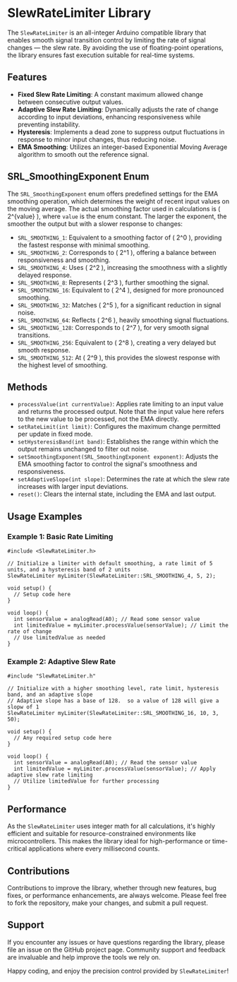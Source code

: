 # SlewRateLimiter Library

The `SlewRateLimiter` is an all-integer Arduino compatible library that enables smooth signal transition control by limiting the rate of signal changes — the slew rate. By avoiding the use of floating-point operations, the library ensures fast execution suitable for real-time systems.

## Features

- **Fixed Slew Rate Limiting**: A constant maximum allowed change between consecutive output values.
- **Adaptive Slew Rate Limiting**: Dynamically adjusts the rate of change according to input deviations, enhancing responsiveness while preventing instability.
- **Hysteresis**: Implements a dead zone to suppress output fluctuations in response to minor input changes, thus reducing noise.
- **EMA Smoothing**: Utilizes an integer-based Exponential Moving Average algorithm to smooth out the reference signal.

## SRL_SmoothingExponent Enum

The `SRL_SmoothingExponent` enum offers predefined settings for the EMA smoothing operation, which determines the weight of recent input values on the moving average. The actual smoothing factor used in calculations is \( 2^{value} \), where `value` is the enum constant. The larger the exponent, the smoother the output but with a slower response to changes:

- `SRL_SMOOTHING_1`: Equivalent to a smoothing factor of \( 2^0 \), providing the fastest response with minimal smoothing.
- `SRL_SMOOTHING_2`: Corresponds to \( 2^1 \), offering a balance between responsiveness and smoothing.
- `SRL_SMOOTHING_4`: Uses \( 2^2 \), increasing the smoothness with a slightly delayed response.
- `SRL_SMOOTHING_8`: Represents \( 2^3 \), further smoothing the signal.
- `SRL_SMOOTHING_16`: Equivalent to \( 2^4 \), designed for more pronounced smoothing.
- `SRL_SMOOTHING_32`: Matches \( 2^5 \), for a significant reduction in signal noise.
- `SRL_SMOOTHING_64`: Reflects \( 2^6 \), heavily smoothing signal fluctuations.
- `SRL_SMOOTHING_128`: Corresponds to \( 2^7 \), for very smooth signal transitions.
- `SRL_SMOOTHING_256`: Equivalent to \( 2^8 \), creating a very delayed but smooth response.
- `SRL_SMOOTHING_512`: At \( 2^9 \), this provides the slowest response with the highest level of smoothing.

## Methods

- `processValue(int currentValue)`: Applies rate limiting to an input value and returns the processed output. Note that the input value here refers to the new value to be processed, not the EMA directly.
- `setRateLimit(int limit)`: Configures the maximum change permitted per update in fixed mode.
- `setHysteresisBand(int band)`: Establishes the range within which the output remains unchanged to filter out noise.
- `setSmoothingExponent(SRL_SmoothingExponent exponent)`: Adjusts the EMA smoothing factor to control the signal's smoothness and responsiveness.
- `setAdaptiveSlope(int slope)`: Determines the rate at which the slew rate increases with larger input deviations.
- `reset()`: Clears the internal state, including the EMA and last output.

## Usage Examples

### Example 1: Basic Rate Limiting

```
#include <SlewRateLimiter.h>

// Initialize a limiter with default smoothing, a rate limit of 5 units, and a hysteresis band of 2 units
SlewRateLimiter myLimiter(SlewRateLimiter::SRL_SMOOTHING_4, 5, 2);

void setup() {
  // Setup code here
}

void loop() {
  int sensorValue = analogRead(A0); // Read some sensor value
  int limitedValue = myLimiter.processValue(sensorValue); // Limit the rate of change
  // Use limitedValue as needed
}
```

### Example 2: Adaptive Slew Rate

```
#include "SlewRateLimiter.h"

// Initialize with a higher smoothing level, rate limit, hysteresis band, and an adaptive slope
// Adaptive slope has a base of 128.  so a value of 128 will give a slopw of 1
SlewRateLimiter myLimiter(SlewRateLimiter::SRL_SMOOTHING_16, 10, 3, 50);

void setup() {
  // Any required setup code here
}

void loop() {
  int sensorValue = analogRead(A0); // Read the sensor value
  int limitedValue = myLimiter.processValue(sensorValue); // Apply adaptive slew rate limiting
  // Utilize limitedValue for further processing
}
```

## Performance

As the `SlewRateLimiter` uses integer math for all calculations, it's highly efficient and suitable for resource-constrained environments like microcontrollers. This makes the library ideal for high-performance or time-critical applications where every millisecond counts.

## Contributions

Contributions to improve the library, whether through new features, bug fixes, or performance enhancements, are always welcome. Please feel free to fork the repository, make your changes, and submit a pull request.

## Support

If you encounter any issues or have questions regarding the library, please file an issue on the GitHub project page. Community support and feedback are invaluable and help improve the tools we rely on.

Happy coding, and enjoy the precision control provided by `SlewRateLimiter`!
